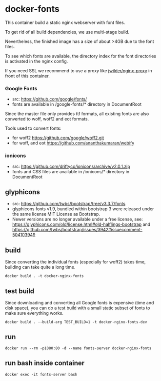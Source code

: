 # docker-fonts

This container build a static nginx webserver with font files.

To get rid of all build dependencies, we use multi-stage build. 

Nevertheless, the finished image has a size of about >4GB due to the font files.

To see which fonts are available, the directory index for the font directories is activated in the nginx config.

If you need SSL we recommend to use a proxy like [jwilder/nginx-proxy](https://github.com/jwilder/nginx-proxy) in front of this container.

### Google Fonts

- src: https://github.com/google/fonts/ 
- fonts are available in /google-fonts/* directory in DocumentRoot

Since the master file only provides ttf formats, all existing fonts are also converted to woff, woff2 and eot formats.

Tools used to convert fonts:
- for woff2 https://github.com/google/woff2.git
- for woff, and eot https://github.com/ananthakumaran/webify


### ionicons

- src: https://github.com/driftyco/ionicons/archive/v2.0.1.zip
- fonts and CSS files are available in /ionicons/* directory in DocumentRoot


## glyphicons 
- src: https://github.com/twbs/bootstrap/tree/v3.3.7/fonts
- glyphicons fonts v1.9, bundled within bootstrap 3 were released under the same license MIT License as Bootstrap. 
- Newer versions are no longer available under a free license, see: https://glyphicons.com/old/license.html#old-halflings-bootstrap and https://github.com/twbs/bootstrap/issues/3942#issuecomment-504103949

## build

Since converting the individual fonts (especially for woff2) takes time, building can take quite a long time.

    docker build . -t docker-nginx-fonts

## test build

Since downloading and converting all Google fonts is expensive (time and disk space), 
you can do a test build with a small static subset of fonts to make sure everything works.

    docker build . --build-arg TEST_BUILD=1 -t docker-nginx-fonts-dev

## run

    docker run --rm -p1080:80 -d --name fonts-server docker-nginx-fonts
   
## run bash inside container

    docker exec -it fonts-server bash
